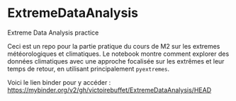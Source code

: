 # ExtremeDataAnalysis
Extreme Data Analysis practice


Ceci est un repo pour la partie pratique du cours de M2 sur les extremes météorologiques et climatiques.
Le notebook montre comment explorer des données climatiques avec une approche focalisée sur les extrêmes et leur temps de retour, en utilisant principalement ```pyextremes```.

Voici le lien binder pour y accéder : https://mybinder.org/v2/gh/victoirebuffet/ExtremeDataAnalysis/HEAD

